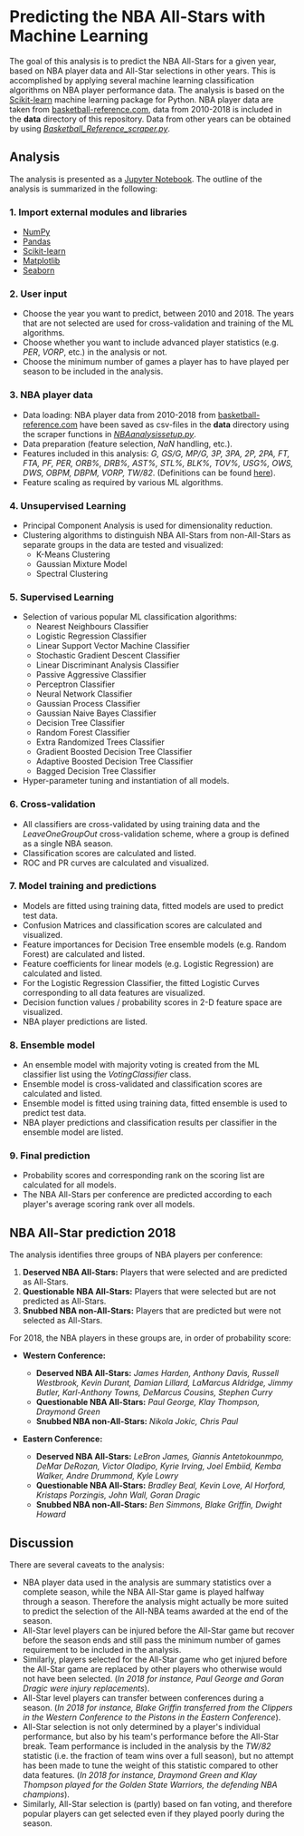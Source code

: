 # Predicting the NBA All-Stars with Machine Learning

The goal of this analysis is to predict the NBA All-Stars for a given year, based on NBA player data and All-Star selections in other years. This is accomplished by applying several machine learning classification algorithms on NBA player performance data. The analysis is based on the [Scikit-learn](http://scikit-learn.org) machine learning package for Python. NBA player data are taken from [basketball-reference.com](https://www.basketball-reference.com), data from 2010-2018 is included in the **data** directory of this repository. Data from other years can be obtained by using [*Basketball_Reference_scraper.py*](Basketball_Reference_scraper.py).  

## Analysis

The analysis is presented as a [Jupyter Notebook](NBA_All-Stars.ipynb). The outline of the analysis is summarized in the following:

### 1. Import external modules and libraries

- [NumPy](http://www.numpy.org)
- [Pandas](https://pandas.pydata.org)
- [Scikit-learn](http://scikit-learn.org)
- [Matplotlib](https://matplotlib.org/)
- [Seaborn](https://seaborn.pydata.org/)

### 2. User input

- Choose the year you want to predict, between 2010 and 2018. The years that are not selected are used for cross-validation and training of the ML algorithms.
- Choose whether you want to include advanced player statistics (e.g. *PER*, *VORP*, etc.) in the analysis or not.
- Choose the minimum number of games a player has to have played per season to be included in the analysis.

### 3. NBA player data

- Data loading: NBA player data from 2010-2018 from [basketball-reference.com](https://www.basketball-reference.com) have been saved as csv-files in the **data** directory using the scraper functions in [*NBAanalysissetup.py*](NBAanalysissetup.py).
- Data preparation (feature selection, *NaN* handling, etc.).
- Features included in this analysis: *G, GS/G, MP/G, 3P, 3PA, 2P, 2PA, FT, FTA, PF, PER, ORB%, DRB%, AST%, STL%, BLK%, TOV%, USG%, OWS, DWS, OBPM, DBPM, VORP, TW/82*. (Definitions can be found [here](https://www.basketball-reference.com/about/glossary.html)).
- Feature scaling as required by various ML algorithms.

### 4. Unsupervised Learning

- Principal Component Analysis is used for dimensionality reduction.
- Clustering algorithms to distinguish NBA All-Stars from non-All-Stars as separate groups in the data are tested and visualized:
	- K-Means Clustering
	- Gaussian Mixture Model
	- Spectral Clustering 

### 5. Supervised Learning

- Selection of various popular ML classification algorithms:
	- Nearest Neighbours Classifier
	- Logistic Regression Classifier
	- Linear Support Vector Machine Classifier
	- Stochastic Gradient Descent Classifier
	- Linear Discriminant Analysis Classifier
	- Passive Aggressive Classifier
	- Perceptron Classifier
	- Neural Network Classifier
	- Gaussian Process Classifier
	- Gaussian Naive Bayes Classifier
	- Decision Tree Classifier
	- Random Forest Classifier
	- Extra Randomized Trees Classifier
	- Gradient Boosted Decision Tree Classifier
	- Adaptive Boosted Decision Tree Classifier
	- Bagged Decision Tree Classifier
- Hyper-parameter tuning and instantiation of all models.

### 6. Cross-validation 

- All classifiers are cross-validated by using training data and the *LeaveOneGroupOut* cross-validation scheme, where a group is defined as a single NBA season.
- Classification scores are calculated and listed.
- ROC and PR curves are calculated and visualized.

### 7. Model training and predictions

- Models are fitted using training data, fitted models are used to predict test data.
- Confusion Matrices and classification scores are calculated and visualized.
- Feature importances for Decision Tree ensemble models (e.g. Random Forest) are calculated and listed.
- Feature coefficients for linear models (e.g. Logistic Regression) are calculated and listed.
- For the Logistic Regression Classifier, the fitted Logistic Curves corresponding to all data features are visualized.
- Decision function values / probability scores in 2-D feature space are visualized.
- NBA player predictions are listed.

### 8. Ensemble model

- An ensemble model with majority voting is created from the ML classifier list using the *VotingClassifier* class.
- Ensemble model is cross-validated and classification scores are calculated and listed.
- Ensemble model is fitted using training data, fitted ensemble is used to predict test data.
- NBA player predictions and classification results per classifier in the ensemble model are listed.

### 9. Final prediction

- Probability scores and corresponding rank on the scoring list are calculated for all models.
- The NBA All-Stars per conference are predicted according to each player's average scoring rank over all models.

## NBA All-Star prediction 2018

The analysis identifies three groups of NBA players per conference:

1. **Deserved NBA All-Stars:**     Players that were selected and are predicted as All-Stars.
2. **Questionable NBA All-Stars:** Players that were selected but are not predicted as All-Stars.
3. **Snubbed NBA non-All-Stars:**  Players that are predicted but were not selected as All-Stars.

For 2018, the NBA players in these groups are, in order of probability score:

- **Western Conference:**

	- **Deserved NBA All-Stars:** *James Harden, Anthony Davis, Russell Westbrook, Kevin Durant, Damian Lillard, LaMarcus Aldridge, Jimmy Butler, Karl-Anthony Towns, DeMarcus Cousins, Stephen Curry*
	- **Questionable NBA All-Stars:** *Paul George, Klay Thompson, Draymond Green*
	- **Snubbed NBA non-All-Stars:** *Nikola Jokic, Chris Paul*

- **Eastern Conference:**

	- **Deserved NBA All-Stars:** *LeBron James, Giannis Antetokounmpo, DeMar DeRozan, Victor Oladipo, Kyrie Irving, Joel Embiid, Kemba Walker, Andre Drummond, Kyle Lowry*
	- **Questionable NBA All-Stars:** *Bradley Beal, Kevin Love, Al Horford, Kristaps Porzingis, John Wall, Goran Dragic*
	- **Snubbed NBA non-All-Stars:** *Ben Simmons, Blake Griffin, Dwight Howard*

## Discussion

There are several caveats to the analysis:

- NBA player data used in the analysis are summary statistics over a complete season, while the NBA All-Star game is played halfway through a season. Therefore the analysis might actually be more suited to predict the selection of the All-NBA teams awarded at the end of the season.
- All-Star level players can be injured before the All-Star game but recover before the season ends and still pass the minimum number of games requirement to be included in the analysis.
- Similarly, players selected for the All-Star game who get injured before the All-Star game are replaced by other players who otherwise would not have been selected. (*In 2018 for instance, Paul George and Goran Dragic were injury replacements*). 
- All-Star level players can transfer between conferences during a season. (*In 2018 for instance, Blake Griffin transferred from the Clippers in the Western Conference to the Pistons in the Eastern Conference*).
- All-Star selection is not only determined by a player's individual performance, but also by his team's performance before the All-Star break. Team performance is included in the analysis by the *TW/82* statistic (i.e. the fraction of team wins over a full season), but no attempt has been made to tune the weight of this statistic compared to other data features. (*In 2018 for instance, Draymond Green and Klay Thompson played for the Golden State Warriors, the defending NBA champions*).
- Similarly, All-Star selection is (partly) based on fan voting, and therefore popular players can get selected even if they played poorly during the season. 
